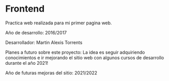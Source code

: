# Frontend
Practica web realizada para mi primer pagina web.

Año de desarrollo: 2016/2017

Desarrollador: Martin Alexis Torrents

Planes a futuro sobre este proyecto: La idea es seguir adquiriendo conocimientos e ir mejorando el sitio web con algunos cursos de desarrollo durante el año 2021!

Año de futuras mejoras del sitio: 2021/2022
